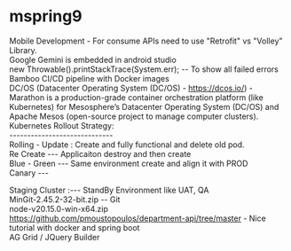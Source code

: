 # mspring9
Mobile Development - For consume APIs need to use "Retrofit" vs "Volley" Library.<br />
Google Gemini is embedded in android studio<br />
new Throwable().printStackTrace(System.err); -- To show all failed errors <br />
Bamboo CI/CD pipeline with Docker images <br />
DC/OS (Datacenter Operating System (DC/OS) - https://dcos.io/)  - Marathon is a production-grade container orchestration platform (like Kubernetes) for Mesosphere’s Datacenter Operating System (DC/OS) and Apache Mesos (open-source project to manage computer clusters).<br />
Kubernetes Rollout Strategy: <br />
----------------------------- <br />
Rolling - Update :  Create and fully functional and delete old pod.<br />
Re Create ---  Applicaiton destroy and then create<br />
Blue - Green --- Same environment create and align it with PROD<br />
Canary --- <br />

Staging Cluster :--- StandBy Environment like UAT, QA<br />
MinGit-2.45.2-32-bit.zip -- Git <br />
node-v20.15.0-win-x64.zip <br />
https://github.com/pmoustopoulos/department-api/tree/master - Nice tutorial with docker and spring boot <br />
AG Grid / JQuery Builder <br />
